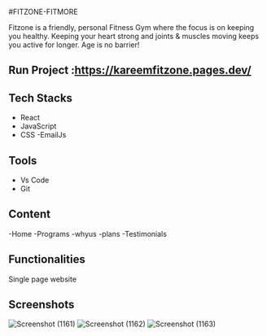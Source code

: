 #FITZONE-FITMORE

Fitzone is a friendly, personal Fitness Gym where the focus is on keeping you healthy.  Keeping your heart strong and joints & muscles moving keeps you active for longer. Age is no barrier!

## Run Project :https://kareemfitzone.pages.dev/


 ## Tech Stacks

 - React
 - JavaScript
 - CSS
 -EmailJs


## Tools

 - Vs Code
 - Git
## Content
-Home 
-Programs
-whyus
-plans
-Testimonials

## Functionalities
Single page website 

## Screenshots

![Screenshot (1161)](https://i.imgur.com/TVj2Vic.jpeg)
![Screenshot (1162)](https://user-images.githubusercontent.com/105913793/205855546-ac7cc4c0-0fdb-445e-8e45-559d882a04c9.png)
![Screenshot (1163)](https://user-images.githubusercontent.com/105913793/205855551-a76991d6-1c0d-43c3-9bbc-6608ae137b27.png)


